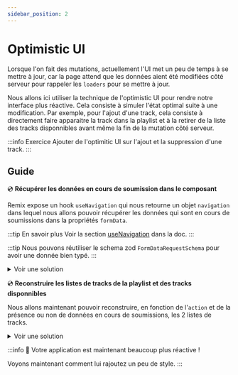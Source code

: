 ```yaml
---
sidebar_position: 2
---
```


# Optimistic UI

Lorsque l'on fait des mutations, actuellement l'UI met un peu de temps à se mettre à jour, car la page attend que les données aient été modifiées côté serveur pour rappeler les `loaders` pour se mettre à jour.

Nous allons ici utiliser la technique de l'optimistic UI pour rendre notre interface plus réactive. Cela consiste à simuler l'état optimal suite à une modification. Par exemple, pour l'ajout d'une track, cela consiste à directement faire apparaitre la track dans la playlist et à la retirer de la liste des tracks disponnibles avant même la fin de la mutation côté serveur.

:::info Exercice
Ajouter de l'optimitic UI sur l'ajout et la suppression d'une track.
:::

## Guide

💿 **Récupérer les données en cours de soumission dans le composant**

Remix expose un hook `useNavigation` qui nous retourne un objet `navigation` dans lequel nous allons pouvoir récupérer les données qui sont en cours de soumissions dans la propriétés `formData`.

:::tip En savoir plus
Voir la section [useNavigation](https://remix.run/docs/en/main/hooks/use-navigation) dans la doc.
:::

:::tip
Nous pouvons réutiliser le schema zod `FormDataRequestSchema` pour avoir une donnée bien typé.
:::

<details>
  <summary>Voir une solution</summary>

```tsx title="app/routes/_layout.playlists.$id.(edit).tsx"
export default function Playlist() {
  //..
  const navigation = useNavigation();
  const formData = navigation.formData
    ? FormDataRequestSchema.parse(Object.fromEntries(navigation.formData))
    : undefined;
  //...
}
```

</details>

💿 **Reconstruire les listes de tracks de la playlist et des tracks disponnibles**

Nous allons maintenant pouvoir reconstruire, en fonction de l'`action` et de la présence ou non de données en cours de soumissions, les 2 listes de tracks.

<details>
    <summary>Voir une solution</summary>

```tsx title="app/routes/_layout.playlists.$id.(edit).tsx"
export default function Playlist() {
  const { playlist: serverPlaylist, availableTracks: serverAvailableTracks } =
    useLoaderData<typeof loader>();
  //...
  const playlist = formData
    ? formData.action === "add"
      ? {
          ...serverPlaylist,
          tracks: [
            serverAvailableTracks.find(
              (track) => track.id === formData.track_id
            ),
            ...serverPlaylist.tracks,
          ].filter(isNonUndefined),
        }
      : {
          ...serverPlaylist,
          tracks: serverPlaylist.tracks.filter(
            (track) => track.id !== formData.track_id
          ),
        }
    : serverPlaylist;

  const availableTracks = formData
    ? formData.action === "add"
      ? serverAvailableTracks.filter((track) => track.id !== formData.track_id)
      : [
          serverPlaylist.tracks.find((track) => track.id === formData.track_id),
          ...serverAvailableTracks,
        ].filter(isNonUndefined)
    : serverAvailableTracks;

  //...
}
```

</details>

:::info 👏 Votre application est maintenant beaucoup plus réactive !

Voyons maintenant comment lui rajoutez un peu de style.
:::
